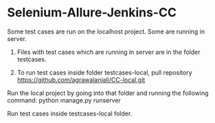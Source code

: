 # Selenium-Allure-Jenkins-CC

Some test cases are run on the localhost project. Some are running in server.

1. Files with test cases which are running in server are in the folder testcases.

2. To run test cases inside folder testcases-local, pull repository https://github.com/agrawalanjali/CC-local.git

Run the local project by going into that folder and running the following command:
python manage.py runserver

Run test cases inside testcases-local folder.
